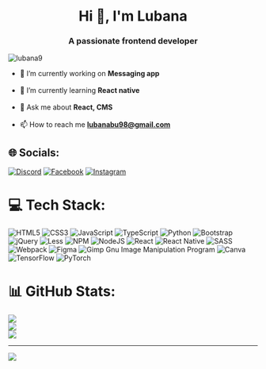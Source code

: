 <h1 align="center">Hi 👋, I'm Lubana</h1>
<h3 align="center">A passionate frontend developer</h3>
<p align="left"> <img src="https://komarev.com/ghpvc/?username=lubana9&label=Profile%20views&color=0e75b6&style=flat" alt="lubana9" /> </p>

- 🔭 I’m currently working on **Messaging app**
<br><br>
- 🌱 I’m currently learning **React native**
<br><br>
- 💬 Ask me about **React, CMS**
<br><br>
- 📫 How to reach me **lubanabu98@gmail.com**




## 🌐 Socials:
[![Discord](https://img.shields.io/badge/Discord-%237289DA.svg?logo=discord&logoColor=white)](https://discord.gg/6nnYVrhTD2) [![Facebook](https://img.shields.io/badge/Facebook-%231877F2.svg?logo=Facebook&logoColor=white)](https://facebook.com/lubana49) [![Instagram](https://img.shields.io/badge/Instagram-%23E4405F.svg?logo=Instagram&logoColor=white)](https://instagram.com/lubana_bu) 

# 💻 Tech Stack:
![HTML5](https://img.shields.io/badge/html5-%23E34F26.svg?style=for-the-badge&logo=html5&logoColor=white) ![CSS3](https://img.shields.io/badge/css3-%231572B6.svg?style=for-the-badge&logo=css3&logoColor=white) ![JavaScript](https://img.shields.io/badge/javascript-%23323330.svg?style=for-the-badge&logo=javascript&logoColor=%23F7DF1E) ![TypeScript](https://img.shields.io/badge/typescript-%23007ACC.svg?style=for-the-badge&logo=typescript&logoColor=white) ![Python](https://img.shields.io/badge/python-3670A0?style=for-the-badge&logo=python&logoColor=ffdd54) ![Bootstrap](https://img.shields.io/badge/bootstrap-%23563D7C.svg?style=for-the-badge&logo=bootstrap&logoColor=white) ![jQuery](https://img.shields.io/badge/jquery-%230769AD.svg?style=for-the-badge&logo=jquery&logoColor=white) ![Less](https://img.shields.io/badge/less-2B4C80?style=for-the-badge&logo=less&logoColor=white) ![NPM](https://img.shields.io/badge/NPM-%23000000.svg?style=for-the-badge&logo=npm&logoColor=white) ![NodeJS](https://img.shields.io/badge/node.js-6DA55F?style=for-the-badge&logo=node.js&logoColor=white) ![React](https://img.shields.io/badge/react-%2320232a.svg?style=for-the-badge&logo=react&logoColor=%2361DAFB) ![React Native](https://img.shields.io/badge/react_native-%2320232a.svg?style=for-the-badge&logo=react&logoColor=%2361DAFB) ![SASS](https://img.shields.io/badge/SASS-hotpink.svg?style=for-the-badge&logo=SASS&logoColor=white) ![Webpack](https://img.shields.io/badge/webpack-%238DD6F9.svg?style=for-the-badge&logo=webpack&logoColor=black) 	![Figma](https://img.shields.io/badge/figma-%23F24E1E.svg?style=for-the-badge&logo=figma&logoColor=white) ![Gimp Gnu Image Manipulation Program](https://img.shields.io/badge/Gimp-657D8B?style=for-the-badge&logo=gimp&logoColor=FFFFFF) ![Canva](https://img.shields.io/badge/Canva-%2300C4CC.svg?style=for-the-badge&logo=Canva&logoColor=white) ![TensorFlow](https://img.shields.io/badge/TensorFlow-%23FF6F00.svg?style=for-the-badge&logo=TensorFlow&logoColor=white) ![PyTorch](https://img.shields.io/badge/PyTorch-%23EE4C2C.svg?style=for-the-badge&logo=PyTorch&logoColor=white)
# 📊 GitHub Stats:
![](https://github-readme-stats.vercel.app/api?username=lubana9&theme=tokyonight&hide_border=false&include_all_commits=false&count_private=true)<br/>
![](https://github-readme-streak-stats.herokuapp.com/?user=lubana9&theme=tokyonight&hide_border=false)<br/>
![](https://github-readme-stats.vercel.app/api/top-langs/?username=lubana9&theme=tokyonight&hide_border=false&include_all_commits=false&count_private=true&layout=compact)

---
[![](https://visitcount.itsvg.in/api?id=lubana9&icon=0&color=1)](https://visitcount.itsvg.in)


